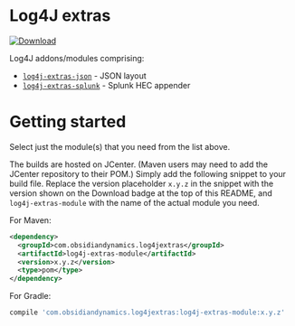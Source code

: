 Log4J extras
===
[ ![Download](https://api.bintray.com/packages/obsidiandynamics/log4j-extras/log4j-extras-json/images/download.svg) ](https://bintray.com/obsidiandynamics/log4j-extras/log4j-extras-json/_latestVersion)

Log4J addons/modules comprising:

* [`log4j-extras-json`](https://github.com/obsidiandynamics/log4j-extras/tree/master/json) - JSON layout
* [`log4j-extras-splunk`](https://github.com/obsidiandynamics/log4j-extras/tree/master/splunk) - Splunk HEC appender

# Getting started
Select just the module(s) that you need from the list above.

The builds are hosted on JCenter. (Maven users may need to add the JCenter repository to their POM.) Simply add the following snippet to your build file. Replace the version placeholder `x.y.z` in the snippet with the version shown on the Download badge at the top of this README, and `log4j-extras-module` with the name of the actual module you need.

For Maven:

```xml
<dependency>
  <groupId>com.obsidiandynamics.log4jextras</groupId>
  <artifactId>log4j-extras-module</artifactId>
  <version>x.y.z</version>
  <type>pom</type>
</dependency>
```

For Gradle:

```groovy
compile 'com.obsidiandynamics.log4jextras:log4j-extras-module:x.y.z'
```
